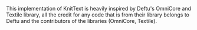 This implementation of KnitText is heavily inspired by Deftu's OmniCore and Textile library, all the credit for any code that is from their library belongs to Deftu and the contributors of the libraries (OmniCore, Textile).